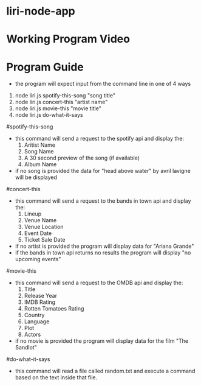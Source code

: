 # liri-node-app

# Working Program Video


# Program Guide
- the program will expect input from the command line in one of 4 ways
1. node liri.js spotify-this-song "song title"
2. node liri.js concert-this "artist name"
3. node liri.js movie-this "movie title"
4. node liri.js do-what-it-says


#spotify-this-song
- this command will send a request to the spotify api and display the:
    1. Aritist Name
    2. Song Name
    3. A 30 second preview of the song (if available)
    4. Album Name
- if no song is provided the data for "head above water" by avril lavigne will be displayed

#concert-this
- this command will send a request to the bands in town api and display the:
    1. Lineup
    2. Venue Name
    3. Venue Location
    4. Event Date
    5. Ticket Sale Date
- if no artist is provided the program will display data for "Ariana Grande"
- if the bands in town api returns no results the program will display "no upcoming events"

#movie-this
- this command will send a request to the OMDB api and display the:
    1. Title
    2. Release Year
    3. IMDB Rating
    4. Rotten Tomatoes Rating
    5. Country
    6. Language
    7. Plot
    8. Actors
- if no movie is provided the program will display data for the film "The Sandlot"



#do-what-it-says
- this command will read a file called random.txt and execute a command based on the text inside that file.